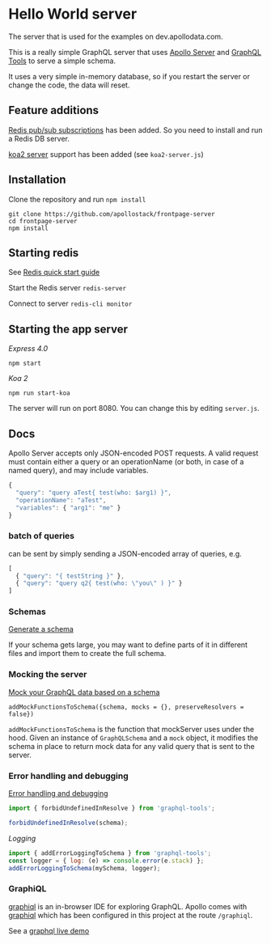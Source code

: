 # Hello World server

The server that is used for the examples on dev.apollodata.com.

This is a really simple GraphQL server that uses [Apollo Server](https://github.com/apollostack/apollo-server) and [GraphQL Tools](https://github.com/apollostack/graphql-tools) to serve a simple schema.

It uses a very simple in-memory database, so if you restart the server or change the code, the data will reset.

## Feature additions

[Redis pub/sub subscriptions](https://medium.com/apollo-stack/graphql-subscriptions-with-redis-pub-sub-f636fc84a0c4#.19vxo3fgt) has been added. So you need to install and run a Redis DB server.

[koa2 server](http://dev.apollodata.com/tools/apollo-server/setup.html#apolloKoa) support has been added (see `koa2-server.js`)

## Installation

Clone the repository and run `npm install`

```
git clone https://github.com/apollostack/frontpage-server
cd frontpage-server
npm install
```

## Starting redis

See [Redis quick start guide](http://redis.io/topics/quickstart)

Start the Redis server `redis-server`

Connect to server `redis-cli monitor`

## Starting the app server

*Express 4.0*

```
npm start
```

*Koa 2*

```
npm run start-koa
```


The server will run on port 8080. You can change this by editing `server.js`.

## Docs

Apollo Server accepts only JSON-encoded POST requests. A valid request must contain either a query or an operationName (or both, in case of a named query), and may include variables.

```js
{
  "query": "query aTest{ test(who: $arg1) }",
  "operationName": "aTest",
  "variables": { "arg1": "me" }
}
```

### batch of queries

can be sent by simply sending a JSON-encoded array of queries, e.g.

```js
[
  { "query": "{ testString }" },
  { "query": "query q2{ test(who: \"you\" ) }" }
]
```

### Schemas

[Generate a schema](http://dev.apollodata.com/tools/graphql-tools/generate-schema.html)

If your schema gets large, you may want to define parts of it in different files and import them to create the full schema.

### Mocking the server

[Mock your GraphQL data based on a schema](http://dev.apollodata.com/tools/graphql-tools/mocking.html)

`addMockFunctionsToSchema({schema, mocks = {}, preserveResolvers = false})`

`addMockFunctionsToSchema` is the function that mockServer uses under the hood. Given an instance of `GraphQLSchema` and a `mock` object, it modifies the schema in place to return mock data for any valid query that is sent to the server.

### Error handling and debugging

[Error handling and debugging](http://dev.apollodata.com/tools/graphql-tools/errors.html)

```js
import { forbidUndefinedInResolve } from 'graphql-tools';

forbidUndefinedInResolve(schema);
```

*Logging*

```js
import { addErrorLoggingToSchema } from 'graphql-tools';
const logger = { log: (e) => console.error(e.stack) };
addErrorLoggingToSchema(mySchema, logger);
```

### GraphiQL

[graphiql](https://github.com/graphql/graphiql) is an in-browser IDE for exploring GraphQL. Apollo comes with [graphiql](http://dev.apollodata.com/tools/apollo-server/graphiql.html) which has been configured in this project at the route `/graphiql`.

See a [graphql live demo](http://graphql-swapi.parseapp.com/)